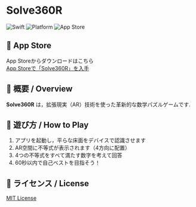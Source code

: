 # Solve360R

![Swift](https://img.shields.io/badge/Swift-F05138?logo=swift&logoColor=white)
![Platform](https://img.shields.io/badge/platform-iOS%2017.0%2B-lightgrey.svg)
![App Store](https://img.shields.io/badge/App%20Store-Available-blue?logo=app-store&logoColor=white)


##  App Store

App Storeからダウンロードはこちら  
[App Storeで「Solve360R」を入手](https://apps.apple.com/jp/app/solve360r-ar-%E6%95%B0%E5%AD%A6/id6753560033)

## 📝 概要 / Overview

**Solve360R** は，拡張現実（AR）技術を使った革新的な数学パズルゲームです.

## 🎯 遊び方 / How to Play

1. アプリを起動し，平らな床面をデバイスで認識させます
2. AR空間に不等式が表示されます（4方向に配置）
3. 4つの不等式をすべて満たす数字を考えて回答
5. 60秒以内で自己ベストを目指そう！

## 📜 ライセンス / License

[MIT License](https://github.com/yudo417/Solve360R/blob/main/LICENSE)

